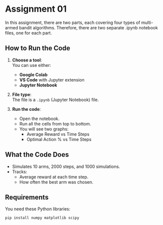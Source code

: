 # Assignment 01

In this assignment, there are two parts, each covering four types of multi-armed bandit algorithms. Therefore, there are two separate .ipynb notebook files, one for each part.

## How to Run the Code

1. **Choose a tool**:  
   You can use either:
   - **Google Colab**  
   - **VS Code** with Jupyter extension  
   - **Jupyter Notebook**

2. **File type**:  
   The file is a `.ipynb` (Jupyter Notebook) file.

3. **Run the code**:  
   - Open the notebook.  
   - Run all the cells from top to bottom.  
   - You will see two graphs:
     - Average Reward vs Time Steps  
     - Optimal Action % vs Time Steps

## What the Code Does

- Simulates 10 arms, 2000 steps, and 1000 simulations.
- Tracks:
  - Average reward at each time step.
  - How often the best arm was chosen.

## Requirements

You need these Python libraries:

```bash
pip install numpy matplotlib scipy
```
